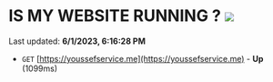 # IS MY WEBSITE RUNNING ? [![](https://img.shields.io/static/v1?label=Sponsor&message=%E2%9D%A4&logo=GitHub&color=%23fe8e86)](https://github.com/sponsors/<username>)

Last updated: **6/1/2023, 6:16:28 PM**

- `GET` [https://youssefservice.me](https://youssefservice.me) - **Up** (1099ms)
